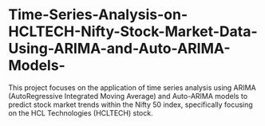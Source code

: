 # Time-Series-Analysis-on-HCLTECH-Nifty-Stock-Market-Data-Using-ARIMA-and-Auto-ARIMA-Models-
This project focuses on the application of time series analysis using ARIMA  (AutoRegressive Integrated Moving Average) and Auto-ARIMA models to predict  stock market trends within the Nifty 50 index, specifically focusing on the HCL  Technologies (HCLTECH) stock. 
